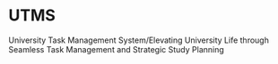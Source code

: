 # UTMS
University Task Management System/Elevating University Life through Seamless Task Management and Strategic Study Planning
